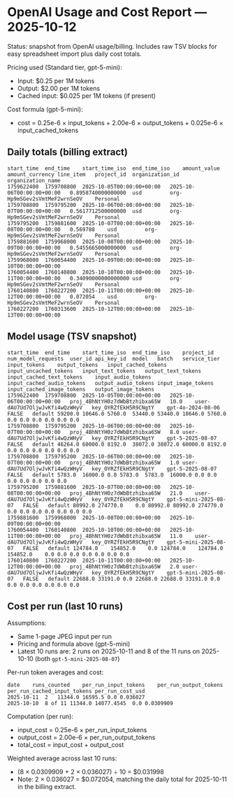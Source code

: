 # OpenAI Usage and Cost Report — 2025-10-12

Status: snapshot from OpenAI usage/billing. Includes raw TSV blocks for easy spreadsheet import plus daily cost totals.

Pricing used (Standard tier, gpt-5-mini):
- Input: $0.25 per 1M tokens
- Output: $2.00 per 1M tokens
- Cached input: $0.025 per 1M tokens (if present)

Cost formula (gpt-5-mini):
- cost = 0.25e-6 × input_tokens + 2.00e-6 × output_tokens + 0.025e-6 × input_cached_tokens

## Daily totals (billing extract)
```tsv
start_time	end_time	start_time_iso	end_time_iso	amount_value	amount_currency	line_item	project_id	organization_id	organization_name
1759622400	1759708800	2025-10-05T00:00:00+00:00	2025-10-06T00:00:00+00:00	0.8958740000000000	usd			org-Hp9mSGev2sVmtMeF2wrnSeOV	Personal
1759708800	1759795200	2025-10-06T00:00:00+00:00	2025-10-07T00:00:00+00:00	0.5617712500000000	usd			org-Hp9mSGev2sVmtMeF2wrnSeOV	Personal
1759795200	1759881600	2025-10-07T00:00:00+00:00	2025-10-08T00:00:00+00:00	0.569788	usd			org-Hp9mSGev2sVmtMeF2wrnSeOV	Personal
1759881600	1759968000	2025-10-08T00:00:00+00:00	2025-10-09T00:00:00+00:00	0.5455665000000000	usd			org-Hp9mSGev2sVmtMeF2wrnSeOV	Personal
1759968000	1760054400	2025-10-09T00:00:00+00:00	2025-10-10T00:00:00+00:00							
1760054400	1760140800	2025-10-10T00:00:00+00:00	2025-10-11T00:00:00+00:00	0.34090000000000000	usd			org-Hp9mSGev2sVmtMeF2wrnSeOV	Personal
1760140800	1760227200	2025-10-11T00:00:00+00:00	2025-10-12T00:00:00+00:00	0.072054	usd			org-Hp9mSGev2sVmtMeF2wrnSeOV	Personal
1760227200	1760313600	2025-10-12T00:00:00+00:00	2025-10-13T00:00:00+00:00							
```

## Model usage (TSV snapshot)
```tsv
start_time	end_time	start_time_iso	end_time_iso	project_id	num_model_requests	user_id	api_key_id	model	batch	service_tier	input_tokens	output_tokens	input_cached_tokens	input_uncached_tokens	input_text_tokens	output_text_tokens	input_cached_text_tokens	input_audio_tokens	input_cached_audio_tokens	output_audio_tokens	input_image_tokens	input_cached_image_tokens	output_image_tokens
1759622400	1759708800	2025-10-05T00:00:00+00:00	2025-10-06T00:00:00+00:00	proj_4BhNtYH0z7dWbBtzhibxa65W	10.0	user-dAU7Ud7OljwJvKfi4wQzWHyV	key_OYRZfEkH5R9CNgtY	gpt-4o-2024-08-06	FALSE	default	59200.0	10646.0	5760.0	53440.0	53440.0	10646.0	5760.0	0.0	0.0	0.0	0.0	0.0	0.0
1759708800	1759795200	2025-10-06T00:00:00+00:00	2025-10-07T00:00:00+00:00	proj_4BhNtYH0z7dWbBtzhibxa65W	8.0	user-dAU7Ud7OljwJvKfi4wQzWHyV	key_OYRZfEkH5R9CNgtY	gpt-5-2025-08-07	FALSE	default	46264.0	60000.0	8192.0	38072.0	38072.0	60000.0	8192.0	0.0	0.0	0.0	0.0	0.0	0.0
1759708800	1759795200	2025-10-06T00:00:00+00:00	2025-10-07T00:00:00+00:00	proj_4BhNtYH0z7dWbBtzhibxa65W	1.0	user-dAU7Ud7OljwJvKfi4wQzWHyV	key_OYRZfEkH5R9CNgtY	gpt-5-2025-08-07	FALSE	default	5783.0	16000.0	0.0	5783.0	5783.0	16000.0	0.0	0.0	0.0	0.0	0.0	0.0	0.0
1759795200	1759881600	2025-10-07T00:00:00+00:00	2025-10-08T00:00:00+00:00	proj_4BhNtYH0z7dWbBtzhibxa65W	21.0	user-dAU7Ud7OljwJvKfi4wQzWHyV	key_OYRZfEkH5R9CNgtY	gpt-5-mini-2025-08-07	FALSE	default	80992.0	274770.0	0.0	80992.0	80992.0	274770.0	0.0	0.0	0.0	0.0	0.0	0.0	0.0
1759881600	1759968000	2025-10-08T00:00:00+00:00	2025-10-09T00:00:00+00:00																						
1760054400	1760140800	2025-10-10T00:00:00+00:00	2025-10-11T00:00:00+00:00	proj_4BhNtYH0z7dWbBtzhibxa65W	11.0	user-dAU7Ud7OljwJvKfi4wQzWHyV	key_OYRZfEkH5R9CNgtY	gpt-5-mini-2025-08-07	FALSE	default	124784.0	154852.0	0.0	124784.0	124784.0	154852.0	0.0	0.0	0.0	0.0	0.0	0.0	0.0
1760140800	1760227200	2025-10-11T00:00:00+00:00	2025-10-12T00:00:00+00:00	proj_4BhNtYH0z7dWbBtzhibxa65W	2.0	user-dAU7Ud7OljwJvKfi4wQzWHyV	key_OYRZfEkH5R9CNgtY	gpt-5-mini-2025-08-07	FALSE	default	22688.0	33191.0	0.0	22688.0	22688.0	33191.0	0.0	0.0	0.0	0.0	0.0	0.0	0.0
```

## Cost per run (last 10 runs)

Assumptions:
- Same 1-page JPEG input per run
- Pricing and formula above (gpt-5-mini)
- Latest 10 runs are: 2 runs on 2025-10-11 and 8 of the 11 runs on 2025-10-10 (both `gpt-5-mini-2025-08-07`)

Per-run token averages and cost:
```tsv
date	runs_counted	per_run_input_tokens	per_run_output_tokens	per_run_cached_input_tokens	per_run_cost_usd
2025-10-11	2	11344.0	16595.5	0.0	0.036027
2025-10-10	8 of 11	11344.0	14077.4545	0.0	0.0309909
```

Computation (per run):
- input_cost = 0.25e-6 × per_run_input_tokens
- output_cost = 2.00e-6 × per_run_output_tokens
- total_cost = input_cost + output_cost

Weighted average across last 10 runs:
- (8 × 0.0309909 + 2 × 0.036027) ÷ 10 = $0.031998
- Note: 2 × 0.036027 = $0.072054, matching the daily total for 2025-10-11 in the billing extract.


